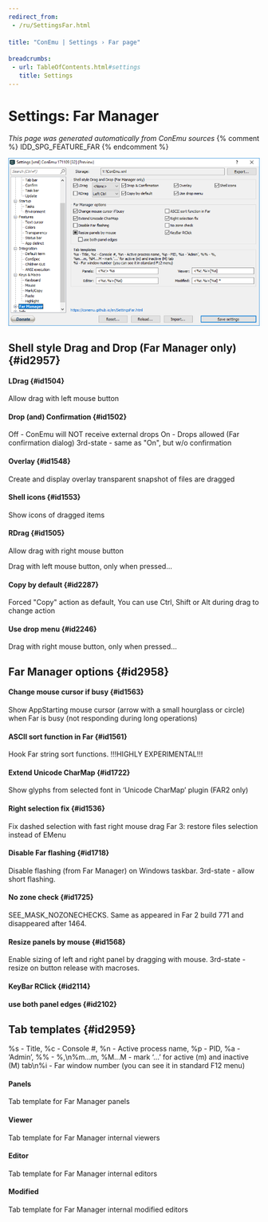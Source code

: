 ```yaml
---
redirect_from:
 - /ru/SettingsFar.html

title: "ConEmu | Settings › Far page"

breadcrumbs:
 - url: TableOfContents.html#settings
   title: Settings
---
```


# Settings: Far Manager

*This page was generated automatically from ConEmu sources*
{% comment %} IDD_SPG_FEATURE_FAR {% endcomment %}

![ConEmu Settings: Far Manager](/img/Settings-Far.png)



## Shell style Drag and Drop (Far Manager only)  {#id2957}

#### LDrag  {#id1504}
Allow drag with left mouse button

#### Drop (and) Confirmation  {#id1502}
Off - ConEmu will NOT receive external drops On - Drops allowed (Far confirmation dialog) 3rd-state - same as "On", but w/o confirmation

#### Overlay  {#id1548}
Create and display overlay transparent snapshot of files are dragged

#### Shell icons  {#id1553}
Show icons of dragged items

#### RDrag  {#id1505}
Allow drag with right mouse button

Drag with left mouse button, only when pressed...

#### Copy by default  {#id2287}
Forced "Copy" action as default, You can use Ctrl, Shift or Alt during drag to change action

#### Use drop menu  {#id2246}




Drag with right mouse button, only when pressed...

## Far Manager options  {#id2958}

#### Change mouse cursor if busy  {#id1563}
Show AppStarting mouse cursor (arrow with a small hourglass or circle) when Far is busy (not responding during long operations)

#### ASCII sort function in Far  {#id1561}
Hook Far string sort functions. !!!HIGHLY EXPERIMENTAL!!!

#### Extend Unicode CharMap  {#id1722}
Show glyphs from selected font in ‘Unicode CharMap’ plugin (FAR2 only)

#### Right selection fix  {#id1536}
Fix dashed selection with fast right mouse drag Far 3: restore files selection instead of EMenu

#### Disable Far flashing  {#id1718}
Disable flashing (from Far Manager) on Windows taskbar. 3rd-state - allow short flashing.

#### No zone check  {#id1725}
SEE_MASK_NOZONECHECKS. Same as appeared in Far 2 build 771 and disappeared after 1464.

#### Resize panels by mouse  {#id1568}
Enable sizing of left and right panel by dragging with mouse. 3rd-state - resize on button release with macroses.

#### KeyBar RClick  {#id2114}


#### use both panel edges  {#id2102}




## Tab templates  {#id2959}



%s - Title, %c - Console #, %n - Active process name, %p - PID, %a - ‘Admin’, %% - %,\n%m...m, %M...M - mark ‘...’ for active (m) and inactive (M) tab\n%i - Far window number (you can see it in standard F12 menu)



#### Panels
Tab template for Far Manager panels

#### Viewer
Tab template for Far Manager internal viewers

#### Editor
Tab template for Far Manager internal editors

#### Modified
Tab template for Far Manager internal modified editors



